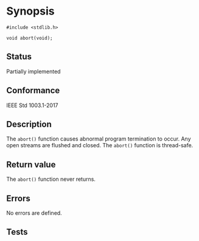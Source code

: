 # Synopsis

`#include <stdlib.h>`

`void abort(void);`

## Status

Partially implemented

## Conformance

IEEE Std 1003.1-2017

## Description

The `abort()` function causes abnormal program termination to occur. Any open streams are flushed and closed. The `abort()` function is thread-safe.

## Return value

The `abort()` function never returns.

## Errors

No errors are defined.

## Tests

